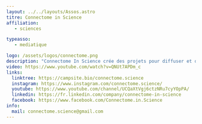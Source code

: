 ```yaml
---
layout: ../../layouts/Assos.astro
titre: Connectome in Science
affiliation: 
   - sciences

typeasso: 
   - mediatique

logo: /assets/logos/connectome.png
description: "Connectome In Science crée des projets pour diffuser et découvrir les sciences de manière collaborative. Présent à de nombreux événements de Sorbonne Université (Fête de la Science, Forum des Associations), il réalise des livrets scientifiques. Connectome participe également au partenariat Sorbonne-Inde avec l’Indian Institute of Technology Delhi."
video: https://www.youtube.com/watch?v=QNUt7APDm_c
links:
  linktree: https://campsite.bio/connectome.science
  instagram: https://www.instagram.com/connectome.science/
  youtube: https://www.youtube.com/channel/UCQaXtVgj6ctzNRu7cyYOpPA/
  linkedin: https://fr.linkedin.com/company/connectome-in-science
  facebook: https://www.facebook.com/Connectome.in.Science
info:
  mail: connectome.science@gmail.com
---
```

